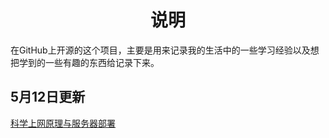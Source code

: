 # <center>说明</center>

在GitHub上开源的这个项目，主要是用来记录我的生活中的一些学习经验以及想把学到的一些有趣的东西给记录下来。<br>
## 5月12日更新
[科学上网原理与服务器部署](https://github.com/sagezhong/sagezhong/blob/master/2018-05-12/%E7%A7%91%E5%AD%A6%E4%B8%8A%E7%BD%91%E4%B8%8E%E6%9C%8D%E5%8A%A1%E5%99%A8%E9%83%A8%E7%BD%B2.md)

